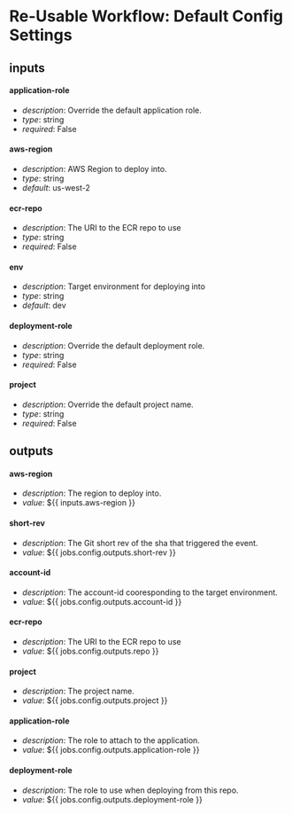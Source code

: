 # Re-Usable Workflow: Default Config Settings
## inputs
#### application-role
- *description*: Override the default application role.
- *type*: string
- *required*: False
#### aws-region
- *description*: AWS Region to deploy into.
- *type*: string
- *default*: us-west-2
#### ecr-repo
- *description*: The URI to the ECR repo to use
- *type*: string
- *required*: False
#### env
- *description*: Target environment for deploying into
- *type*: string
- *default*: dev
#### deployment-role
- *description*: Override the default deployment role.
- *type*: string
- *required*: False
#### project
- *description*: Override the default project name.
- *type*: string
- *required*: False
## outputs
#### aws-region
- *description*: The region to deploy into.
- *value*: ${{ inputs.aws-region }}
#### short-rev
- *description*: The Git short rev of the sha that triggered the event.
- *value*: ${{ jobs.config.outputs.short-rev }}
#### account-id
- *description*: The account-id cooresponding to the target environment.
- *value*: ${{ jobs.config.outputs.account-id }}
#### ecr-repo
- *description*: The URI to the ECR repo to use
- *value*: ${{ jobs.config.outputs.repo }}
#### project
- *description*: The project name.
- *value*: ${{ jobs.config.outputs.project }}
#### application-role
- *description*: The role to attach to the application.
- *value*: ${{ jobs.config.outputs.application-role }}
#### deployment-role
- *description*: The role to use when deploying from this repo.
- *value*: ${{ jobs.config.outputs.deployment-role }}